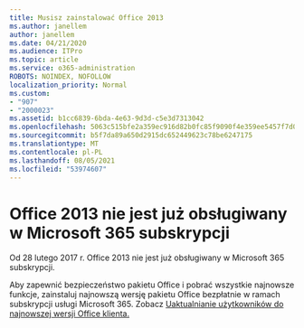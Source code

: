 ```yaml
---
title: Musisz zainstalować Office 2013
ms.author: janellem
author: janellem
ms.date: 04/21/2020
ms.audience: ITPro
ms.topic: article
ms.service: o365-administration
ROBOTS: NOINDEX, NOFOLLOW
localization_priority: Normal
ms.custom:
- "907"
- "2000023"
ms.assetid: b1cc6839-6bda-4e63-9d3d-c5e3d7313042
ms.openlocfilehash: 5063c515bfe2a359ec916d82b0fc85f9090f4e359ee5457f7d007693b71f7a06
ms.sourcegitcommit: b5f7da89a650d2915dc652449623c78be6247175
ms.translationtype: MT
ms.contentlocale: pl-PL
ms.lasthandoff: 08/05/2021
ms.locfileid: "53974607"
---
```

# <a name="office-2013-is-no-longer-supported-in-microsoft-365-subscriptions"></a>Office 2013 nie jest już obsługiwany w Microsoft 365 subskrypcji

Od 28 lutego 2017 r. Office 2013 nie jest już obsługiwany w Microsoft 365 subskrypcji.
  
Aby zapewnić bezpieczeństwo pakietu Office i pobrać wszystkie najnowsze funkcje, zainstaluj najnowszą wersję pakietu Office bezpłatnie w ramach subskrypcji usługi Microsoft 365. Zobacz [Uaktualnianie użytkowników do najnowszej wersji Office klienta.](https://docs.microsoft.com/microsoft-365/admin/setup/upgrade-users-to-latest-office-client)
  